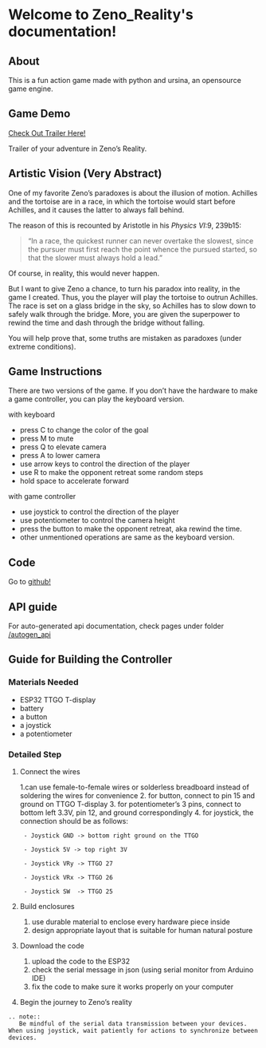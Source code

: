 # Welcome to Zeno_Reality's documentation!


## About

This is a fun action game made with python and ursina, an opensource game engine.


## Game Demo

[Check Out Trailer Here!](https://youtu.be/ThDYJI4Rjx4)

Trailer of your adventure in Zeno’s Reality.


## Artistic Vision (Very Abstract)

One of my favorite Zeno’s paradoxes is about the illusion of motion.
Achilles and the tortoise are in a race, in which the tortoise would start before Achilles, and it causes the latter to always fall behind. 

The reason of this is recounted by Aristotle in his *Physics VI*:9, 239b15:

> “In a race, the quickest runner can never over­take the slowest, since the pursuer must first reach the point whence the pursued started, so that the slower must always hold a lead.”
> 

Of course, in reality, this would never happen.

But I want to give Zeno a chance, to turn his paradox into reality, in the game I created. Thus, you the player will play the tortoise to outrun Achilles. The race is set on a glass bridge in the sky, so Achilles has to slow down to safely walk through the bridge. More, you are given the superpower to rewind the time and dash through the bridge without falling.

You will help prove that, some truths are mistaken as paradoxes (under extreme conditions).



## Game Instructions

There are two versions of the game. If you don’t have the hardware to make a game controller, you can play the keyboard version.

<aside>
with keyboard

- press C to change the color of the goal
- press M to mute
- press Q to elevate camera
- press A to lower camera
- use arrow keys to control the direction of the player
- use R to make the opponent retreat some random steps
- hold space to accelerate forward
</aside>

<aside>
with game controller

- use joystick to control the direction of the player
- use potentiometer to control the camera height
- press the button to make the opponent retreat, aka rewind the time.
- other unmentioned operations are same as the keyboard version.
</aside>


## Code

Go to [github!](https://github.com/sitongfX/ZenoReality/tree/main)


## API guide

For auto-generated api documentation, check pages under folder [/autogen_api](https://github.com/sitongfX/ZenoReality/tree/main/autogen_api)


## Guide for Building the Controller

### Materials Needed

- ESP32 TTGO T-display
- battery
- a button
- a joystick
- a potentiometer

### Detailed Step

1. Connect the wires
    
    1.can use female-to-female wires or solderless breadboard instead of soldering the wires for convenience
    2. for button, connect to pin 15 and ground on TTGO T-display
    3. for potentiometer’s 3 pins, connect to bottom left 3.3V, pin 12, and ground correspondingly
    4. for joystick, the connection should be as follows:
        
        - Joystick GND -> bottom right ground on the TTGO	
        
        - Joystick 5V -> top right 3V
        
        - Joystick VRy -> TTGO 27
        
        - Joystick VRx -> TTGO 26
        
        - Joystick SW  -> TTGO 25
        
2. Build enclosures
    1. use durable material to enclose every hardware piece inside
    2. design appropriate layout that is suitable for human natural posture
3. Download the code
    1. upload the code to the ESP32
    2. check the serial message in json (using serial monitor from Arduino IDE)
    3. fix the code to make sure it works properly on your computer
4. Begin the journey to Zeno’s reality


```eval_rst
.. note::
   Be mindful of the serial data transmission between your devices. When using joystick, wait patiently for actions to synchronize between devices.
```

